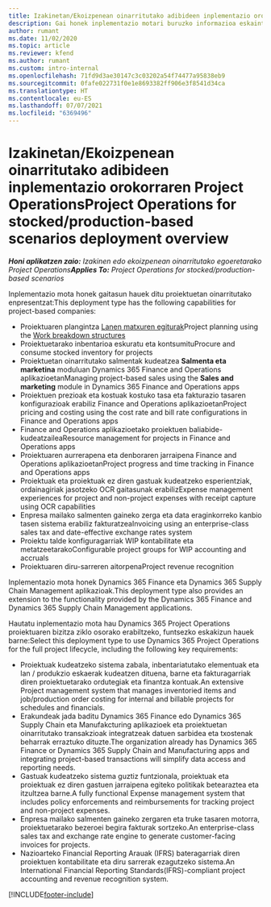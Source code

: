 ```yaml
---
title: Izakinetan/Ekoizpenean oinarritutako adibideen inplementazio orokorraren Project Operations
description: Gai honek inplementazio motari buruzko informazioa eskaintzen du, produkzioan oinarritutako / ekoizpenean oinarritutako Project Operations-en eragiketak.
author: rumant
ms.date: 11/02/2020
ms.topic: article
ms.reviewer: kfend
ms.author: rumant
ms.custom: intro-internal
ms.openlocfilehash: 71fd9d3ae30147c3c03202a54f74477a95838eb9
ms.sourcegitcommit: 0fafe022731f0e1e8693382ff906e3f8541d34ca
ms.translationtype: HT
ms.contentlocale: eu-ES
ms.lasthandoff: 07/07/2021
ms.locfileid: "6369496"
---
```

# <a name="project-operations-for-stockedproduction-based-scenarios-deployment-overview"></a><span data-ttu-id="8bfc9-103">Izakinetan/Ekoizpenean oinarritutako adibideen inplementazio orokorraren Project Operations</span><span class="sxs-lookup"><span data-stu-id="8bfc9-103">Project Operations for stocked/production-based scenarios deployment overview</span></span>

<span data-ttu-id="8bfc9-104">_**Honi aplikatzen zaio:** Izakinen edo ekoizpenean oinarritutako egoeretarako Project Operations_</span><span class="sxs-lookup"><span data-stu-id="8bfc9-104">_**Applies To:** Project Operations for stocked/production-based scenarios_</span></span>


<span data-ttu-id="8bfc9-105">Inplementazio mota honek gaitasun hauek ditu proiektuetan oinarritutako enpresentzat:</span><span class="sxs-lookup"><span data-stu-id="8bfc9-105">This deployment type has the following capabilities for project-based companies:</span></span>

- <span data-ttu-id="8bfc9-106">Proiektuaren plangintza [Lanen matxuren egiturak](work-breakdown-structures.md)</span><span class="sxs-lookup"><span data-stu-id="8bfc9-106">Project planning using the [Work breakdown structures](work-breakdown-structures.md)</span></span>
- <span data-ttu-id="8bfc9-107">Proiektuetarako inbentarioa eskuratu eta kontsumitu</span><span class="sxs-lookup"><span data-stu-id="8bfc9-107">Procure and consume stocked inventory for projects</span></span>
- <span data-ttu-id="8bfc9-108">Proiektuetan oinarritutako salmentak kudeatzea **Salmenta eta marketina** moduluan Dynamics 365 Finance and Operations aplikazioetan</span><span class="sxs-lookup"><span data-stu-id="8bfc9-108">Managing project-based sales using the **Sales and marketing** module in Dynamics 365 Finance and Operations apps</span></span>
- <span data-ttu-id="8bfc9-109">Proiektuen prezioak eta kostuak kostuko tasa eta fakturazio tasaren konfigurazioak erabiliz Finance and Operations aplikazioetan</span><span class="sxs-lookup"><span data-stu-id="8bfc9-109">Project pricing and costing using the cost rate and bill rate configurations in Finance and Operations apps</span></span>
- <span data-ttu-id="8bfc9-110">Finance and Operations aplikazioetako proiektuen baliabide-kudeatzailea</span><span class="sxs-lookup"><span data-stu-id="8bfc9-110">Resource management for projects in Finance and Operations apps</span></span>
- <span data-ttu-id="8bfc9-111">Proiektuaren aurrerapena eta denboraren jarraipena Finance and Operations aplikazioetan</span><span class="sxs-lookup"><span data-stu-id="8bfc9-111">Project progress and time tracking in Finance and Operations apps</span></span>
- <span data-ttu-id="8bfc9-112">Proiektuak eta proiektuak ez diren gastuak kudeatzeko esperientziak, ordainagiriak jasotzeko OCR gaitasunak erabiliz</span><span class="sxs-lookup"><span data-stu-id="8bfc9-112">Expense management experiences for project and non-project expenses with receipt capture using OCR capabilities</span></span>
- <span data-ttu-id="8bfc9-113">Enpresa mailako salmenten gaineko zerga eta data eraginkorreko kanbio tasen sistema erabiliz fakturatzea</span><span class="sxs-lookup"><span data-stu-id="8bfc9-113">Invoicing using an enterprise-class sales tax and date-effective exchange rates system</span></span>
- <span data-ttu-id="8bfc9-114">Proiektu talde konfiguragarriak WIP kontabilitate eta metatzeetarako</span><span class="sxs-lookup"><span data-stu-id="8bfc9-114">Configurable project groups for WIP accounting and accruals</span></span>
- <span data-ttu-id="8bfc9-115">Proiektuaren diru-sarreren aitorpena</span><span class="sxs-lookup"><span data-stu-id="8bfc9-115">Project revenue recognition</span></span>

<span data-ttu-id="8bfc9-116">Inplementazio mota honek Dynamics 365 Finance eta Dynamics 365 Supply Chain Management aplikazioak.</span><span class="sxs-lookup"><span data-stu-id="8bfc9-116">This deployment type also provides an extension to the functionality provided by the Dynamics 365 Finance and Dynamics 365 Supply Chain Management applications.</span></span>

<span data-ttu-id="8bfc9-117">Hautatu inplementazio mota hau Dynamics 365 Project Operations proiektuaren bizitza ziklo osorako erabiltzeko, funtsezko eskakizun hauek barne:</span><span class="sxs-lookup"><span data-stu-id="8bfc9-117">Select this deployment type to use Dynamics 365 Project Operations for the full project lifecycle, including the following key requirements:</span></span>

- <span data-ttu-id="8bfc9-118">Proiektuak kudeatzeko sistema zabala, inbentariatutako elementuak eta lan / produkzio eskaerak kudeatzen dituena, barne eta fakturagarriak diren proiektuetarako ordutegiak eta finantza kontuak.</span><span class="sxs-lookup"><span data-stu-id="8bfc9-118">An extensive Project management system that manages inventoried items and job/production order costing for internal and billable projects for schedules and financials.</span></span>
- <span data-ttu-id="8bfc9-119">Erakundeak jada baditu Dynamics 365 Finance edo Dynamics 365 Supply Chain eta Manufakcturing aplikazioek eta proiektuetan oinarritutako transakzioak integratzeak datuen sarbidea eta txostenak beharrak erraztuko dituzte.</span><span class="sxs-lookup"><span data-stu-id="8bfc9-119">The organization already has Dynamics 365 Finance or Dynamics 365 Supply Chain and Manufacturing apps and integrating project-based transactions will simplify data access and reporting needs.</span></span>
- <span data-ttu-id="8bfc9-120">Gastuak kudeatzeko sistema guztiz funtzionala, proiektuak eta proiektuak ez diren gastuen jarraipena egiteko politikak betearaztea eta itzultzea barne.</span><span class="sxs-lookup"><span data-stu-id="8bfc9-120">A fully functional Expense management system that includes policy enforcements and reimbursements for tracking project and non-project expenses.</span></span>
- <span data-ttu-id="8bfc9-121">Enpresa mailako salmenten gaineko zergaren eta truke tasaren motorra, proiektuetarako bezeroei begira fakturak sortzeko.</span><span class="sxs-lookup"><span data-stu-id="8bfc9-121">An enterprise-class sales tax and exchange rate engine to generate customer-facing invoices for projects.</span></span>
- <span data-ttu-id="8bfc9-122">Nazioarteko Financial Reporting Arauak (IFRS) bateragarriak diren proiektuen kontabilitate eta diru sarrerak ezagutzeko sistema.</span><span class="sxs-lookup"><span data-stu-id="8bfc9-122">An International Financial Reporting Standards(IFRS)-compliant project accounting and revenue recognition system.</span></span>



[!INCLUDE[footer-include](../includes/footer-banner.md)]